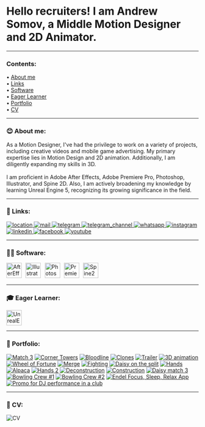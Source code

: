 # Hello recruiters! I am Andrew Somov, a Middle Motion Designer and 2D Animator.

---

### Contents:
<p>&#x2022; <a href="#-about-me">About me</a>
<br />&#x2022; <a href="#-links">Links</a>
<br />&#x2022; <a href="#-software">Software</a>
<br />&#x2022; <a href="#-eager-learner">Eager Learner</a>
<br />&#x2022; <a href="#-portfolio">Portfolio</a>
<br />&#x2022; <a href="#-cv">CV</a></p>

---

### 😊 About me:

As a Motion Designer, I've had the privilege to work on a variety of projects, including creative videos and mobile game advertising. My primary expertise lies in Motion Design and 2D animation. Additionally, I am diligently expanding my skills in 3D. <br /><br />I am proficient in Adobe After Effects, Adobe Premiere Pro, Photoshop, Illustrator, and Spine 2D. Also, I am actively broadening my knowledge by learning Unreal Engine 5, recognizing its growing significance in the field.


---

### 🤝 Links:

<a href="https://www.google.com/maps/place/41.639427,%2041.628303/@41.639427,41.628303">
  <img src="https://thesomov.com/images/point.webp" alt="location" />
</a>
<a href="mailto:motion.designer@thesomov.com">
  <img src="https://thesomov.com/images/email.webp" alt="mail" />
</a>
<a href="https://t.me/thesomov">
  <img src="https://thesomov.com/images/telegram.webp" alt="telegram" />
</a>
<a href="https://t.me/thesomov_channel">
  <img src="https://thesomov.com/images/telegram_plus.webp" alt="telegram_channel" />
</a>
<a href="https://wa.me/995511147883">
  <img src="https://thesomov.com/images/whatsapp.webp" alt="whatsapp" />
</a>
<a href="https://www.instagram.com/thesomov.video/">
  <img src="https://thesomov.com/images/instagram.webp" alt="instagram" />
</a>
<a href="https://www.linkedin.com/in/andrew-somov/">
  <img src="https://thesomov.com/images/linkedin.webp" alt="linkedin" />
</a>
<a href="https://www.facebook.com/thesomov">
  <img src="https://thesomov.com/images/facebook.webp" alt="facebook" />
</a>
<a href="https://www.youtube.com/@thesomov">
  <img src="https://thesomov.com/images/youtube.webp" alt="youtube" />
</a>

---

### 👨‍💻 Software:

<img src="https://i123.fastpic.org/big/2024/0212/5c/56fc7fc85bd65fa2d302b6767cbe645c.png" width="40" height="40" alt="AfterEffects" />⠀<img src="https://i123.fastpic.org/big/2024/0212/f0/73177b67e1a95de3c3ba94f53fc0f0f0.png" width="40" height="40" alt="Illustrator" />⠀<img src="https://i123.fastpic.org/big/2024/0212/20/3adb4f2d1d0e178fbb1493f717280d20.png" width="40" height="40" alt="Photoshop" />⠀<img src="https://i123.fastpic.org/big/2024/0212/1b/35ff5f3817f24c56078beb390e55cd1b.png" width="40" height="40" alt="PremierePro" />⠀<img src="https://i123.fastpic.org/big/2024/0212/f9/9d3bd999a96fc0796af00f056a30b0f9.png" width="40" height="40" alt="Spine2D" />


---

### 🎓 Eager Learner:
<img src="https://i123.fastpic.org/big/2024/0212/7c/aea52e38092830c745095ca21339d17c.png" width="40" height="40" alt="UnrealEngine" />

---

### 💼 Portfolio:

[![Match 3](https://thesomov.com/images/thumbs/Match%203.webp)](https://youtu.be/ay-AtQLMpvo "Match 3")
[![Corner Towers](https://thesomov.com/images/thumbs/Corner%20Towers.webp)](https://youtu.be/2WUajUQkWiA "Corner Towers")
[![Bloodline](https://thesomov.com/images/thumbs/Bloodline.webp)](https://youtu.be/WJjGnfpONxg "Bloodline")
[![Clones](https://thesomov.com/images/thumbs/Clones.webp)](https://youtu.be/skTfyHF4Er8 "Clones")
[![Trailer](https://thesomov.com/images/thumbs/Clones.webp)](https://youtu.be/r4Sjhsnp15o "Trailer")
[![3D animation](https://thesomov.com/images/thumbs/3d%20animation.webp)](https://youtu.be/biKGZTnyjSs "3D animation")
[![Wheel of Fortune](https://thesomov.com/images/thumbs/Wheel%20of%20Fortune.webp)](https://youtu.be/_DYcJW5NS2A "Wheel of Fortune")
[![Merge](https://thesomov.com/images/thumbs/Merge.webp)](https://youtu.be/uiUTVDNpzCE "Merge")
[![Fighting](https://thesomov.com/images/thumbs/Fighting.webp)](https://youtu.be/SJm63-7RaC4 "Fighting")
[![Daisy on the split](https://thesomov.com/images/thumbs/Daisy%20on%20the%20split.webp)](https://youtu.be/4PouzDkoX-U "Daisy on the split")
[![Hands](https://thesomov.com/images/thumbs/Hands.webp)](https://youtu.be/0_rXgeDBha4 "Hands")
[![Alpaca](https://thesomov.com/images/thumbs/Alpaca.webp)](https://youtu.be/QMftMcUcRZo "Alpaca")
[![Hands 2](https://thesomov.com/images/thumbs/Hands%202.webp)](https://youtu.be/rRDlM0RIsyQ "Hands 2")
[![Deconstruction](https://thesomov.com/images/thumbs/Deconstruction.webp)](https://youtu.be/YpW2012_VsM "Deconstruction")
[![Construction](https://thesomov.com/images/thumbs/Construction.webp)](https://youtu.be/Xq2jSq194p0 "Construction")
[![Daisy match 3](https://thesomov.com/images/thumbs/Daisy%20match%203.webp)](https://youtu.be/t-cOBVSqVOU "Daisy match 3")
[![Bowling Crew #1](https://thesomov.com/images/thumbs/BowlingCrew1.webp)](https://youtu.be/Mz5we9EB8x4 "Bowling Crew #1")
[![Bowling Crew #2](https://thesomov.com/images/thumbs/BowlingCrew2.webp)](https://youtu.be/wt1idiICEjI "Bowling Crew #2")
[![Endel Focus, Sleep, Relax App](https://thesomov.com/images/thumbs/Endel%20Focus,%20Sleep,%20Relax%20App.webp)](https://youtu.be/zhDHqAe-bak "Endel Focus, Sleep, Relax App")
[![Promo for DJ performance in a club](https://thesomov.com/images/thumbs/Promo%20for%20DJ%20performance%20in%20a%20club.webp)](https://youtu.be/514iu4GWyHw "Promo for DJ performance in a club")

---

### 👔 CV:

<img src="https://thesomov.com/Andrew_Somov_Motion_designer_resume-en.png" alt="CV" />
